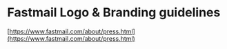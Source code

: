 # Fastmail Logo & Branding guidelines

[https://www.fastmail.com/about/press.html](https://www.fastmail.com/about/press.html)
